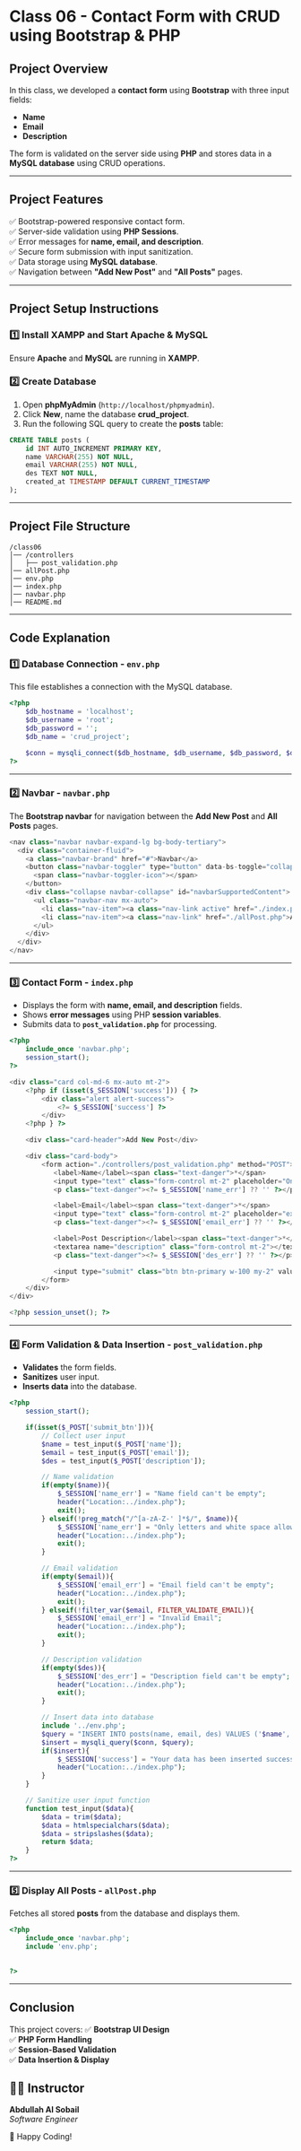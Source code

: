 # **Class 06 - Contact Form with CRUD using Bootstrap & PHP**

## **Project Overview**
In this class, we developed a **contact form** using **Bootstrap** with three input fields:  
- **Name**  
- **Email**  
- **Description**  

The form is validated on the server side using **PHP** and stores data in a **MySQL database** using CRUD operations.

---

## **Project Features**
✅ Bootstrap-powered responsive contact form.  
✅ Server-side validation using **PHP Sessions**.  
✅ Error messages for **name, email, and description**.  
✅ Secure form submission with input sanitization.  
✅ Data storage using **MySQL database**.  
✅ Navigation between **"Add New Post"** and **"All Posts"** pages.

---

## **Project Setup Instructions**
### **1️⃣ Install XAMPP and Start Apache & MySQL**
Ensure **Apache** and **MySQL** are running in **XAMPP**.

### **2️⃣ Create Database**
1. Open **phpMyAdmin** (`http://localhost/phpmyadmin`).
2. Click **New**, name the database **crud_project**.
3. Run the following SQL query to create the **posts** table:

```sql
CREATE TABLE posts (
    id INT AUTO_INCREMENT PRIMARY KEY,
    name VARCHAR(255) NOT NULL,
    email VARCHAR(255) NOT NULL,
    des TEXT NOT NULL,
    created_at TIMESTAMP DEFAULT CURRENT_TIMESTAMP
);
```

---

## **Project File Structure**
```
/class06
│── /controllers
│   ├── post_validation.php
│── allPost.php
│── env.php
│── index.php
│── navbar.php
│── README.md
```

---

## **Code Explanation**
### **1️⃣ Database Connection - `env.php`**
This file establishes a connection with the MySQL database.

```php
<?php
    $db_hostname = 'localhost';
    $db_username = 'root';
    $db_password = '';
    $db_name = 'crud_project';

    $conn = mysqli_connect($db_hostname, $db_username, $db_password, $db_name);
?>
```

---

### **2️⃣ Navbar - `navbar.php`**
The **Bootstrap navbar** for navigation between the **Add New Post** and **All Posts** pages.

```php
<nav class="navbar navbar-expand-lg bg-body-tertiary">
  <div class="container-fluid">
    <a class="navbar-brand" href="#">Navbar</a>
    <button class="navbar-toggler" type="button" data-bs-toggle="collapse" data-bs-target="#navbarSupportedContent">
      <span class="navbar-toggler-icon"></span>
    </button>
    <div class="collapse navbar-collapse" id="navbarSupportedContent">
      <ul class="navbar-nav mx-auto">
        <li class="nav-item"><a class="nav-link active" href="./index.php">Add New Post</a></li>
        <li class="nav-item"><a class="nav-link" href="./allPost.php">All Post</a></li>
      </ul>
    </div>
  </div>
</nav>
```

---

### **3️⃣ Contact Form - `index.php`**
- Displays the form with **name, email, and description** fields.
- Shows **error messages** using PHP **session variables**.
- Submits data to **`post_validation.php`** for processing.

```php
<?php
    include_once 'navbar.php';
    session_start();
?>

<div class="card col-md-6 mx-auto mt-2">
    <?php if (isset($_SESSION['success'])) { ?>
        <div class="alert alert-success">
            <?= $_SESSION['success'] ?>
        </div>
    <?php } ?>

    <div class="card-header">Add New Post</div>

    <div class="card-body">
        <form action="./controllers/post_validation.php" method="POST">
           <label>Name</label><span class="text-danger">*</span>
           <input type="text" class="form-control mt-2" placeholder="Only letters and white space" name="name">
           <p class="text-danger"><?= $_SESSION['name_err'] ?? '' ?></p>

           <label>Email</label><span class="text-danger">*</span>
           <input type="text" class="form-control mt-2" placeholder="example@gmail.com" name="email">
           <p class="text-danger"><?= $_SESSION['email_err'] ?? '' ?></p>

           <label>Post Description</label><span class="text-danger">*</span>
           <textarea name="description" class="form-control mt-2"></textarea>
           <p class="text-danger"><?= $_SESSION['des_err'] ?? '' ?></p>

           <input type="submit" class="btn btn-primary w-100 my-2" value="Submit" name="submit_btn">
        </form>
    </div>
</div>

<?php session_unset(); ?>
```

---

### **4️⃣ Form Validation & Data Insertion - `post_validation.php`**
- **Validates** the form fields.
- **Sanitizes** user input.
- **Inserts data** into the database.

```php
<?php
    session_start();

    if(isset($_POST['submit_btn'])){
        // Collect user input
        $name = test_input($_POST['name']);
        $email = test_input($_POST['email']);
        $des = test_input($_POST['description']);

        // Name validation
        if(empty($name)){
            $_SESSION['name_err'] = "Name field can't be empty";
            header("Location:../index.php");
            exit();
        } elseif(!preg_match("/^[a-zA-Z-' ]*$/", $name)){
            $_SESSION['name_err'] = "Only letters and white space allowed";
            header("Location:../index.php");
            exit();
        }

        // Email validation
        if(empty($email)){
            $_SESSION['email_err'] = "Email field can't be empty";
            header("Location:../index.php");
            exit();
        } elseif(!filter_var($email, FILTER_VALIDATE_EMAIL)){
            $_SESSION['email_err'] = "Invalid Email";
            header("Location:../index.php");
            exit();
        }

        // Description validation
        if(empty($des)){
            $_SESSION['des_err'] = "Description field can't be empty";
            header("Location:../index.php");
            exit();
        }

        // Insert data into database
        include '../env.php';
        $query = "INSERT INTO posts(name, email, des) VALUES ('$name','$email','$des')";
        $insert = mysqli_query($conn, $query);
        if($insert){
            $_SESSION['success'] = "Your data has been inserted successfully!";
            header("Location:../index.php");
        }
    }

    // Sanitize user input function
    function test_input($data){
        $data = trim($data);
        $data = htmlspecialchars($data);
        $data = stripslashes($data);
        return $data;
    }
?>
```

---

### **5️⃣ Display All Posts - `allPost.php`**
Fetches all stored **posts** from the database and displays them.

```php
<?php
    include_once 'navbar.php';
    include 'env.php';

 
?>
```

---

## **Conclusion**
This project covers:
✅ **Bootstrap UI Design**  
✅ **PHP Form Handling**  
✅ **Session-Based Validation**  
✅ **Data Insertion & Display**  

## 👨‍💻 Instructor  
**Abdullah Al Sobail**  
*Software Engineer*  

🚀 Happy Coding!